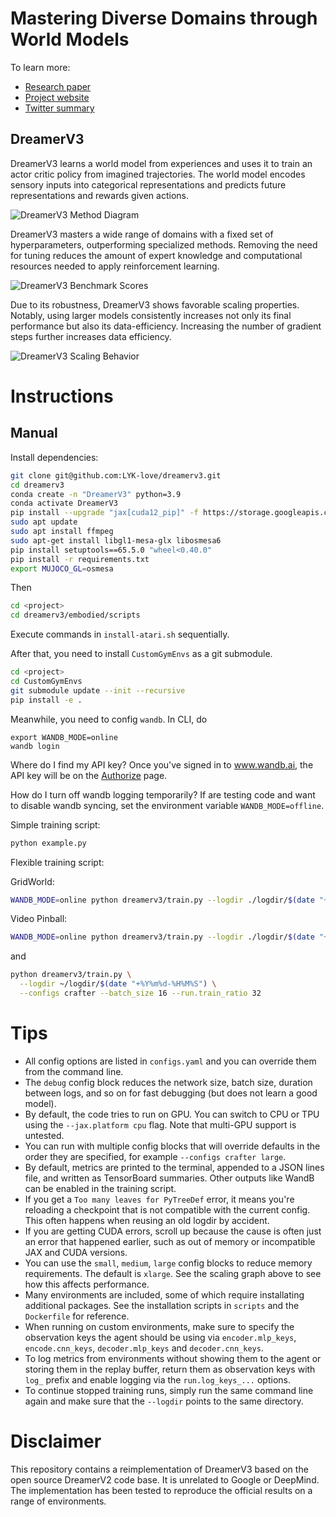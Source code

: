# Mastering Diverse Domains through World Models

To learn more:

- [Research paper][paper]
- [Project website][website]
- [Twitter summary][tweet]

## DreamerV3

DreamerV3 learns a world model from experiences and uses it to train an actor
critic policy from imagined trajectories. The world model encodes sensory
inputs into categorical representations and predicts future representations and
rewards given actions.

![DreamerV3 Method Diagram](https://user-images.githubusercontent.com/2111293/217355673-4abc0ce5-1a4b-4366-a08d-64754289d659.png)

DreamerV3 masters a wide range of domains with a fixed set of hyperparameters,
outperforming specialized methods. Removing the need for tuning reduces the
amount of expert knowledge and computational resources needed to apply
reinforcement learning.

![DreamerV3 Benchmark Scores](https://user-images.githubusercontent.com/2111293/217356042-536a693a-cb5e-42aa-a20f-5303a77cad9c.png)

Due to its robustness, DreamerV3 shows favorable scaling properties. Notably,
using larger models consistently increases not only its final performance but
also its data-efficiency. Increasing the number of gradient steps further
increases data efficiency.

![DreamerV3 Scaling Behavior](https://user-images.githubusercontent.com/2111293/217356063-0cf06b17-89f0-4d5f-85a9-b583438c98dd.png)

# Instructions

## Manual

Install dependencies:


```sh
git clone git@github.com:LYK-love/dreamerv3.git
cd dreamerv3
conda create -n "DreamerV3" python=3.9
conda activate DreamerV3
pip install --upgrade "jax[cuda12_pip]" -f https://storage.googleapis.com/jax-releases/jax_cuda_releases.html
sudo apt update
sudo apt install ffmpeg
sudo apt-get install libgl1-mesa-glx libosmesa6
pip install setuptools==65.5.0 "wheel<0.40.0"
pip install -r requirements.txt
export MUJOCO_GL=osmesa
```

Then 
```bash
cd <project>
cd dreamerv3/embodied/scripts
```
Execute commands in `install-atari.sh` sequentially.

After that, you need to install `CustomGymEnvs` as a git submodule.
```bash
cd <project>
cd CustomGymEnvs
git submodule update --init --recursive
pip install -e .
```

Meanwhile, you need to config `wandb`. In CLI, do
```
export WANDB_MODE=online
wandb login
```
Where do I find my API key? Once you've signed in to www.wandb.ai, the API key will be on the [Authorize](https://wandb.ai/authorize) page.

How do I turn off wandb logging temporarily? If are testing code and want to disable wandb syncing, set the environment variable `WANDB_MODE=offline`.


Simple training script:

```sh
python example.py
```

Flexible training script:

GridWorld:
```sh
WANDB_MODE=online python dreamerv3/train.py --logdir ./logdir/$(date "+%Y%m%d-%H%M%S") --configs custom small --batch_size 16 --run.train_ratio 32
```

Video Pinball:
```sh
WANDB_MODE=online python dreamerv3/train.py --logdir ./logdir/$(date "+%Y%m%d-%H%M%S") --configs atari small --batch_size 16 --run.train_ratio 32
```
and

```sh
python dreamerv3/train.py \
  --logdir ~/logdir/$(date "+%Y%m%d-%H%M%S") \
  --configs crafter --batch_size 16 --run.train_ratio 32
```

# Tips

- All config options are listed in `configs.yaml` and you can override them
  from the command line.
- The `debug` config block reduces the network size, batch size, duration
  between logs, and so on for fast debugging (but does not learn a good model).
- By default, the code tries to run on GPU. You can switch to CPU or TPU using
  the `--jax.platform cpu` flag. Note that multi-GPU support is untested.
- You can run with multiple config blocks that will override defaults in the
  order they are specified, for example `--configs crafter large`.
- By default, metrics are printed to the terminal, appended to a JSON lines
  file, and written as TensorBoard summaries. Other outputs like WandB can be
  enabled in the training script.
- If you get a `Too many leaves for PyTreeDef` error, it means you're
  reloading a checkpoint that is not compatible with the current config. This
  often happens when reusing an old logdir by accident.
- If you are getting CUDA errors, scroll up because the cause is often just an
  error that happened earlier, such as out of memory or incompatible JAX and
  CUDA versions.
- You can use the `small`, `medium`, `large` config blocks to reduce memory
  requirements. The default is `xlarge`. See the scaling graph above to see how
  this affects performance.
- Many environments are included, some of which require installating additional
  packages. See the installation scripts in `scripts` and the `Dockerfile` for
  reference.
- When running on custom environments, make sure to specify the observation
  keys the agent should be using via `encoder.mlp_keys`, `encode.cnn_keys`,
  `decoder.mlp_keys` and `decoder.cnn_keys`.
- To log metrics from environments without showing them to the agent or storing
  them in the replay buffer, return them as observation keys with `log_` prefix
  and enable logging via the `run.log_keys_...` options.
- To continue stopped training runs, simply run the same command line again and
  make sure that the `--logdir` points to the same directory.

# Disclaimer

This repository contains a reimplementation of DreamerV3 based on the open
source DreamerV2 code base. It is unrelated to Google or DeepMind. The
implementation has been tested to reproduce the official results on a range of
environments.

[jax]: https://github.com/google/jax#pip-installation-gpu-cuda
[paper]: https://arxiv.org/pdf/2301.04104v1.pdf
[website]: https://danijar.com/dreamerv3
[tweet]: https://twitter.com/danijarh/status/1613161946223677441
[example]: https://github.com/danijar/dreamerv3/blob/main/example.py
